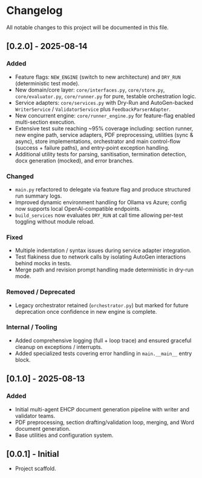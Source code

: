 # Changelog

All notable changes to this project will be documented in this file.

## [0.2.0] - 2025-08-14
### Added
- Feature flags: `NEW_ENGINE` (switch to new architecture) and `DRY_RUN` (deterministic test mode).
- New domain/core layer: `core/interfaces.py`, `core/store.py`, `core/evaluator.py`, `core/runner.py` for pure, testable orchestration logic.
- Service adapters: `core/services.py` with Dry-Run and AutoGen-backed `WriterService` / `ValidatorService` plus `FeedbackParserAdapter`.
- New concurrent engine: `core/runner_engine.py` for feature-flag enabled multi-section execution.
- Extensive test suite reaching ~95% coverage including: section runner, new engine path, service adapters, PDF preprocessing, utilities (sync & async), store implementations, orchestrator and main control-flow (success + failure paths), and entry-point exception handling.
- Additional utility tests for parsing, sanitisation, termination detection, docx generation (mocked), and error branches.

### Changed
- `main.py` refactored to delegate via feature flag and produce structured run summary logs.
- Improved dynamic environment handling for Ollama vs Azure; config now supports local OpenAI-compatible endpoints.
- `build_services` now evaluates `DRY_RUN` at call time allowing per-test toggling without module reload.

### Fixed
- Multiple indentation / syntax issues during service adapter integration.
- Test flakiness due to network calls by isolating AutoGen interactions behind mocks in tests.
- Merge path and revision prompt handling made deterministic in dry-run mode.

### Removed / Deprecated
- Legacy orchestrator retained (`orchestrator.py`) but marked for future deprecation once confidence in new engine is complete.

### Internal / Tooling
- Added comprehensive logging (full + loop trace) and ensured graceful cleanup on exceptions / interrupts.
- Added specialized tests covering error handling in `main.__main__` entry block.

## [0.1.0] - 2025-08-13
### Added
- Initial multi-agent EHCP document generation pipeline with writer and validator teams.
- PDF preprocessing, section drafting/validation loop, merging, and Word document generation.
- Base utilities and configuration system.

## [0.0.1] - Initial
- Project scaffold.


